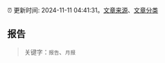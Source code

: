 :alarm_clock: 更新时间: 2024-11-11 04:41:31。[文章来源](/README.md)、[文章分类](/TAGS.md)

## 报告


> 关键字：`报告`、`月报`



